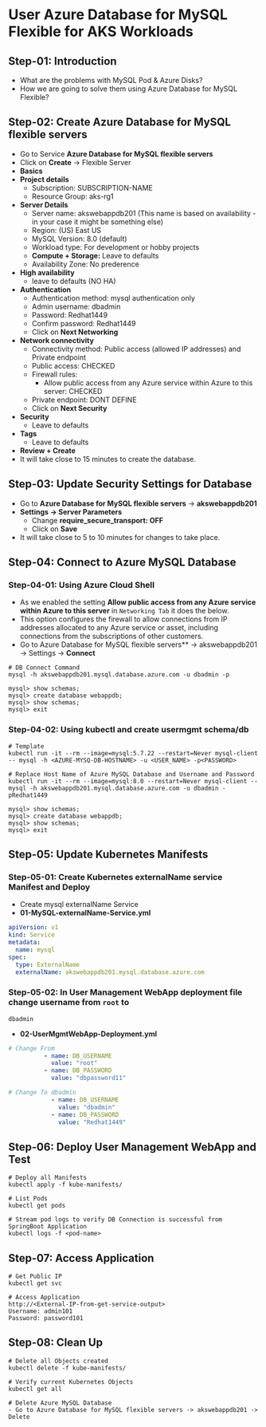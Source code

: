 # User Azure Database for MySQL Flexible for AKS Workloads

## Step-01: Introduction
- What are the problems with MySQL Pod & Azure Disks? 
- How we are going to solve them using Azure Database for MySQL Flexible?

## Step-02: Create Azure Database for MySQL flexible servers
- Go to Service **Azure Database for MySQL flexible servers**
- Click on **Create** -> Flexible Server
- **Basics**
- **Project details**
  - Subscription: SUBSCRIPTION-NAME
  - Resource Group: aks-rg1
- **Server Details**
  - Server name: akswebappdb201 (This name is based on availability - in your case it might be something else)
  - Region: (US) East US
  - MySQL Version: 8.0 (default)
  - Workload type: For development or hobby projects
  - **Compute + Storage:** Leave to defaults
  - Availability Zone: No prederence
- **High availability** 
  - leave to defaults (NO HA)  
- **Authentication**     
  - Authentication method: mysql authentication only
  - Admin username: dbadmin
  - Password: Redhat1449
  - Confirm password: Redhat1449
  - Click on **Next Networking**
- **Network connectivity**
  - Connectivity method: Public access (allowed IP addresses) and Private endpoint
  - Public access: CHECKED
  - Firewall rules: 
    - Allow public access from any Azure service within Azure to this server: CHECKED
  - Private endpoint: DONT DEFINE 
  - Click on **Next Security**
- **Security**
  - Leave to defaults        
- **Tags**
  - Leave to defaults        
- **Review + Create**  
- It will take close to 15 minutes to create the database. 

## Step-03: Update Security Settings for Database
- Go to **Azure Database for MySQL flexible servers** -> **akswebappdb201**
- **Settings -> Server Parameters**
  - Change **require_secure_transport: OFF**
  - Click on **Save**
- It will take close to 5 to 10 minutes for changes to take place. 


## Step-04:  Connect to Azure MySQL Database 
### Step-04-01: Using Azure Cloud Shell
- As we enabled the setting **Allow public access from any Azure service within Azure to this server** in `Networking Tab` it does the below. 
- This option configures the firewall to allow connections from IP addresses allocated to any Azure service or asset, including connections from the subscriptions of other customers.
- Go to Azure Database for MySQL flexible servers** -> akswebappdb201 -> Settings -> **Connect**
```t
# DB Connect Command
mysql -h akswebappdb201.mysql.database.azure.com -u dbadmin -p

mysql> show schemas;
mysql> create database webappdb;
mysql> show schemas;
mysql> exit
```
### Step-04-02: Using kubectl and create usermgmt schema/db
```t
# Template
kubectl run -it --rm --image=mysql:5.7.22 --restart=Never mysql-client -- mysql -h <AZURE-MYSQ-DB-HOSTNAME> -u <USER_NAME> -p<PASSWORD>

# Replace Host Name of Azure MySQL Database and Username and Password
kubectl run -it --rm --image=mysql:8.0 --restart=Never mysql-client -- mysql -h akswebappdb201.mysql.database.azure.com -u dbadmin -pRedhat1449

mysql> show schemas;
mysql> create database webappdb;
mysql> show schemas;
mysql> exit
```

## Step-05: Update Kubernetes Manifests
### Step-05-01: Create Kubernetes externalName service Manifest and Deploy
- Create mysql externalName Service
- **01-MySQL-externalName-Service.yml**
```yml
apiVersion: v1
kind: Service
metadata:
  name: mysql
spec:
  type: ExternalName
  externalName: akswebappdb201.mysql.database.azure.com
```

### Step-05-02: In User Management WebApp deployment file change username from `root` to 
`dbadmin`
- **02-UserMgmtWebApp-Deployment.yml**
```yml
# Change From
          - name: DB_USERNAME
            value: "root"
          - name: DB_PASSWORD
            value: "dbpassword11"               

# Change To dbadmin
            - name: DB_USERNAME
              value: "dbadmin"            
            - name: DB_PASSWORD
              value: "Redhat1449"                              
```

## Step-06: Deploy User Management WebApp and Test
```t
# Deploy all Manifests
kubectl apply -f kube-manifests/

# List Pods
kubectl get pods

# Stream pod logs to verify DB Connection is successful from SpringBoot Application
kubectl logs -f <pod-name>
```
## Step-07: Access Application
```t
# Get Public IP
kubectl get svc

# Access Application
http://<External-IP-from-get-service-output>
Username: admin101
Password: password101
```

## Step-08: Clean Up 
```t
# Delete all Objects created
kubectl delete -f kube-manifests/

# Verify current Kubernetes Objects
kubectl get all

# Delete Azure MySQL Database
- Go to Azure Database for MySQL flexible servers -> akswebappdb201 -> Delete
```

